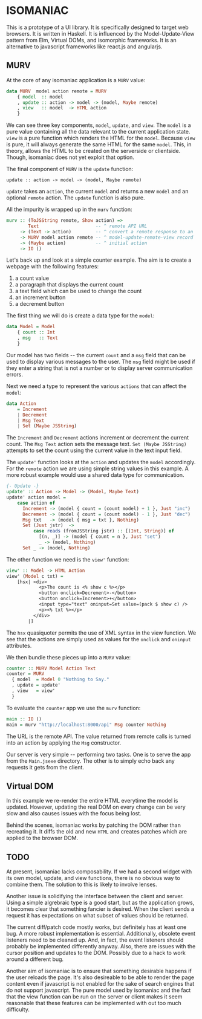ISOMANIAC
=========

This is a prototype of a UI library. It is specifically designed to
target web browsers. It is written in Haskell. It is influenced by the
Model-Update-View pattern from Elm, Virtual DOMs, and isomorphic
frameworks. It is an alternative to javascript frameworks like
react.js and angularjs.

MURV
----

At the core of any isomaniac application is a `MURV` value:

```haskell
data MURV  model action remote = MURV
    { model  :: model
    , update :: action -> model -> (model, Maybe remote)
    , view   :: model  -> HTML action
    }
```

We can see three key components, `model`, `update`, and `view`. The
`model` is a pure value containing all the data relevant to the
current application state. `view` is a pure function which renders the
HTML for the `model`. Because `view` is pure, it will always generate
the same HTML for the same `model`. This, in theory, allows the HTML
to be created on the serverside or clientside. Though, isomaniac does
not yet exploit that option.

The final component of `MURV` is the `update` function:

    update :: action -> model -> (model, Maybe remote)

`update` takes an `action`, the current `model` and returns a new
`model` and an optional `remote` action. The `update` function is also
pure.

All the impurity is wrapped up in the `murv` function:

```haskell
murv :: (ToJSString remote, Show action) =>
        Text                     -- ^ remote API URL
     -> (Text -> action)         -- ^ convert a remote response to an 'action'
     -> MURV model action remote -- ^ model-update-remote-view record
     -> (Maybe action)           -- ^ initial action
     -> IO ()
```

Let's back up and look at a simple counter example. The aim is to create a webpage with the following features:

 1. a count value
 2. a paragraph that displays the current count
 3. a text field which can be used to change the count
 4. an increment button
 5. a decrement button

The first thing we will do is create a data type for the `model`:

```haskell
data Model = Model
    { count :: Int
    , msg   :: Text
    }
```

Our model has two fields -- the current `count` and a `msg` field that
can be used to display various messages to the user. The `msg` field
might be used if they enter a string that is not a number or to
display server communication errors.

Next we need a type to represent the various `actions` that can affect the `model`:

```haskell
data Action
    = Increment
    | Decrement
    | Msg Text
    | Set (Maybe JSString)
```

The `Increment` and `Decrement` actions increment or decrement the
current count. The `Msg Text` action sets the message text. `Set
(Maybe JSString)` attempts to set the count using the current value in
the text input field.

The `update'` function looks at the `action` and updates the `model`
accordingly. For the `remote` action we are using simple string values
in this example. A more robust example would use a shared data type
for communication.

```haskell
{- Update -}
update' :: Action -> Model -> (Model, Maybe Text)
update' action model =
    case action of
      Increment -> (model { count = (count model) + 1 }, Just "inc")
      Decrement -> (model { count = (count model) - 1 }, Just "dec")
      Msg txt   -> (model { msg = txt }, Nothing)
      Set (Just jstr)  ->
          case reads (fromJSString jstr) :: [(Int, String)] of
            [(n, _)] -> (model { count = n }, Just "set")
            _ -> (model, Nothing)
      Set _ -> (model, Nothing)
```
The other function we need is the `view'` function:

```haskell
view' :: Model -> HTML Action
view' (Model c txt) =
    [hsx| <div>
            <p>The count is <% show c %></p>
            <button onclick=Decrement>-</button>
            <button onclick=Increment>+</button>
            <input type="text" oninput=Set value=(pack $ show c) />
            <p><% txt %></p>
          </div>
        |]
```

The `hsx` quasiquoter permits the use of XML syntax in the view
function. We see that the actions are simply used as values for the
`onclick` and `oninput` attributes.

We then bundle these pieces up into a `MURV` value:

```haskell
counter :: MURV Model Action Text
counter = MURV
  { model  = Model 0 "Nothing to Say."
  , update = update'
  , view   = view'
  }
```
To evaluate the `counter` app we use the `murv` function:

```haskell
main :: IO ()
main = murv "http://localhost:8000/api" Msg counter Nothing
```

The URL is the remote API. The value returned from remote calls is
turned into an action by applying the `Msg` constructor.

Our server is very simple -- performing two tasks. One is to serve the
app from the `Main.jsexe` directory. The other is to simply echo back
any requests it gets from the client.

Virtual DOM
-----------

In this example we re-render the entire HTML everytime the model is
updated. However, updating the real DOM on every change can be very
slow and also causes issues with the focus being lost.

Behind the scenes, isomaniac works by patching the DOM rather than
recreating it. It diffs the old and new `HTML` and creates patches
which are applied to the browser DOM.

TODO
----

At present, isomaniac lacks composability. If we had a second widget
with its own model, update, and view functions, there is no obvious
way to combine them. The solution to this is likely to involve lenses.

Another issue is solidifying the interface between the client and
server. Using a simple algrebraic type is a good start, but as the
application grows, it becomes clear that something fancier is
desired. When the client sends a request it has expectations on what
subset of values should be returned.

The current diff/patch code mostly works, but definitely has at least
one bug. A more robust implementation is essential. Additionally,
obsolete event listeners need to be cleaned up. And, in fact, the
event listeners should probably be implemented differently
anyway. Also, there are issues with the cursor position and updates to
the DOM. Possibly due to a hack to work around a different bug.

Another aim of isomaniac is to ensure that something desirable happens
if the user reloads the page. It's also desireable to be able to
render the page content even if javascript is not enabled for the sake
of search engines that do not support javascript. The pure model used
by isomaniac and the fact that the view function can be run on the
server or client makes it seem reasonable that these features can be
implemented with out too much difficulty.
